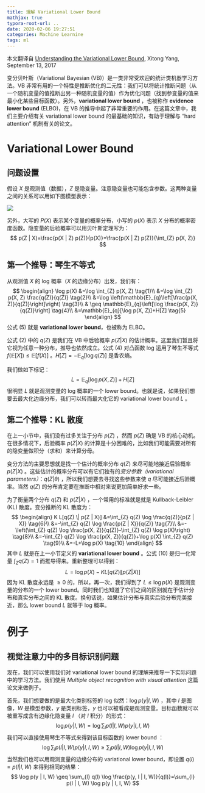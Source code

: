 ```yaml
---
title: 理解 Variational Lower Bound
mathjax: true
typora-root-url: ..
date: 2020-02-06 19:27:51
categories: Machine Learnine
tags: ml
---
```


本文翻译自 [Understanding the Variational Lower Bound](http://users.umiacs.umd.edu/~xyang35/files/understanding-variational-lower.pdf), Xitong Yang, September 13, 2017


变分贝叶斯（Variational Bayesian (VB)）是一类非常受欢迎的统计类机器学习方法。VB 非常有用的一个特性是推断优化的二元性：我们可以将统计推断问题（从一个随机变量的值推断出另一种随机变量的值）作为优化问题（找到参变量的值来最小化某些目标函数）。另外，**variational lower bound** ，也被称作 **evidence lower bound** (ELBO)，在 VB 的推导中起了非常重要的作用。在这篇文章中，我们主要介绍有关 variational lower bound 的最基础的知识，有助于理解与 “hard attention” 机制有关的论文。

<!--more-->

# Variational Lower Bound

## 问题设置

假设 $X$ 是观测值（数据），$Z$ 是隐变量。注意隐变量也可能包含参数。这两种变量之间的关系可以用如下图模型表示：

![](/images/2020-02-06-理解-Variational-Lower-Bound/image-20200206195028885.png)

另外，大写的 $P(X)$ 表示某个变量的概率分布，小写的 $p(X)$ 表示 $X$ 分布的概率密度函数。隐变量的后验概率可以用贝叶斯定理写为：
$$
p(Z | X)=\frac{p(X | Z) p(Z)}{p(X)}=\frac{p(X | Z) p(Z)}{\int_{Z} p(X, Z)}
$$

## 第一个推导：琴生不等式

从观测值 $X$ 的 log 概率（$X$ 的边缘分布）出发，我们有：
$$
\begin{align}
\log p(X) &=\log \int_{Z} p(X, Z) \tag{1}\\
&=\log \int_{Z} p(X, Z) \frac{q(Z)}{q(Z)} \tag{2}\\
&=\log \left(\mathbb{E}_{q}\left[\frac{p(X, Z)}{q(Z)}\right]\right) \tag{3}\\
& \geq \mathbb{E}_{q}\left[\log \frac{p(X, Z)}{q(Z)}\right] \tag{4}\\
&=\mathbb{E}_{q}[\log p(X, Z)]+H[Z] \tag{5}
\end{align}
$$
公式 (5) 就是 **variational lower bound**，也被称为 ELBO。

公式 (2) 中的 $q(Z)$ 是我们在 VB 中后验概率 $p(Z|X)$ 的估计概率。这里我们暂且将它视为任意一种分布，推导也依然成立。公式 (4) 对凸函数 log 运用了琴生不等式 $f(\mathbb{E}[X]) \leq \mathbb{E}[f(X)]$ 。$H[Z]=-\mathbb{E}_{q}[\log q(Z)]$ 是香农熵。

我们做如下标记：
$$
L=\mathbb{E}_{q}[\log p(X, Z)]+H[Z]
$$
很明显 $L$ 就是观测变量的 log 概率的一个 lower bound。也就是说，如果我们想要去最大化边缘分布，我们可以转而最大化它的 variational lower bound $L$ 。

## 第二个推导：KL 散度

在上一小节中，我们没有过多关注于分布 $p(Z)$ ，然而 $p(Z)$ 确是 VB 的核心动机。在很多情况下，后验概率 $p(Z|X)$ 的计算是十分困难的，比如我们可能需要对所有的隐变量做积分（求和）来计算分母。

变分方法的主要思想就是找一个估计的概率分布 $q(Z)$ 来尽可能地接近后验概率 $p(Z|X)$ 。这些估计的概率分布可以有它们独有的*变分参数（variational parameters）*：$q(Z|\theta)$ ，所以我们想要去寻找这些参数来使 $q$ 尽可能接近后验概率。当然 $q(Z)$ 的分布肯定要在推断中相对来说更加简单好求一些。

为了衡量两个分布 $q(Z)$ 和 $p(Z|X)$ ，一个常用的标准就是就是 Kullback-Leibler (KL) 散度。变分推断的 KL 散度为：
$$
\begin{align} 
K L[q(Z) \| p(Z | X)] &=\int_{Z} q(Z) \log \frac{q(Z)}{p(Z | X)} \tag{6}\\ 
&=-\int_{Z} q(Z) \log \frac{p(Z | X)}{q(Z)} \tag{7}\\ 
&=-\left(\int_{Z} q(Z) \log \frac{p(X, Z)}{q(Z)}-\int_{Z} q(Z) \log p(X)\right) \tag{8}\\ 
&=-\int_{Z} q(Z) \log \frac{p(X, Z)}{q(Z)}+\log p(X) \int_{Z} q(Z) \tag{9}\\ 
&=-L+\log p(X) \tag{10}
\end{align}
$$
其中 $L$ 就是在上一小节定义的 **variational lower bound** 。公式 (10) 是归一化常量 $\int_Z q(Z)=1$ 而推导得来。重新整理可以得到：
$$
L=\log p(X)-K L[q(Z) \| p(Z | X)]
$$
 因为 KL 散度永远是 $\geq 0$ 的，所以，再一次，我们得到了 $L\leq \log p(X)$ 是观测变量的分布的一个 lower bound。同时我们也知道了它们之间的区别就在于估计分布和真实分布之间的 KL 散度。换句话说，如果估计分布与真实后验分布完美接近，那么 lower bound $L$ 就等于 log 概率。

# 例子

## 视觉注意力中的多目标识别问题

现在，我们可以使用我们对 variational lower bound 的理解来推导一下实际问题中的学习方法。我们使用 *Multiple object recognition with visual attention* 这篇论文来做例子。

首先，我们想要做的是最大化类别标签的 log 似然：$\log p(y|I,W)$ ，其中 $I$ 是图像，$W$ 是模型参数，$y$ 是类别标签，$y$ 也可以被看成是观测变量。目标函数就可以被重写成含有边缘化隐变量 $l$ （对 $l$ 积分）的形式：
$$
\log p(y | I, W)=\log \sum_{l} p(l | I, W) p(y | l, I, W)
$$
我们可以直接使用琴生不等式来得到该目标函数的 lower bound ：
$$
\log \sum_{l} p(l | I, W) p(y | l, I, W) \geq \sum_{l} p(l | I, W) \log p(y | l, I, W)
$$
当然我们也可以用观测变量的边缘分布的 variational lower bound，即设置 $q(l)=p(l|I,W)$ 来得到相同的结果：
$$
\log p(y | I, W) \geq \sum_{l} q(l) \log \frac{p(y, l | I, W)}{q(l)}=\sum_{l} p(l | I, W) \log p(y | l, I, W)
$$